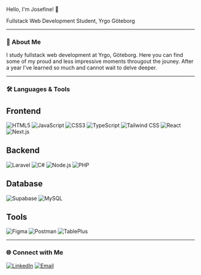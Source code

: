 Hello, I'm Josefine! 👋

Fullstack Web Development Student, Yrgo Göteborg 

---

### 🚀 About Me

I study fullstack web development at Yrgo, Göteborg. Here you can find some of my proud and less impressive moments througout the jouney. After a year I've learned so much and cannot wait to delve deeper.

---

### 🛠️ Languages & Tools

## Frontend

![HTML5](https://img.shields.io/badge/-HTML5-E34F26?logo=html5&logoColor=white&style=flat)
![JavaScript](https://img.shields.io/badge/-JavaScript-F7DF1E?logo=javascript&logoColor=black&style=flat)
![CSS3](https://img.shields.io/badge/-CSS3-1572B6?logo=css3&logoColor=white&style=flat)
![TypeScript](https://img.shields.io/badge/-TypeScript-3178C6?logo=typescript&logoColor=white&style=flat)
![Tailwind CSS](https://img.shields.io/badge/-Tailwind%20CSS-06B6D4?logo=tailwindcss&logoColor=white&style=flat)
![React](https://img.shields.io/badge/-React-61DAFB?logo=react&logoColor=black&style=flat)
![Next.js](https://img.shields.io/badge/-Next.js-000000?logo=nextdotjs&logoColor=white&style=flat)

## Backend

![Laravel](https://img.shields.io/badge/-Laravel-FF2D20?logo=laravel&logoColor=white&style=flat)
![C#](https://img.shields.io/badge/-C%23-239120?logo=csharp&logoColor=white&style=flat)
![Node.js](https://img.shields.io/badge/-Node.js-339933?logo=nodedotjs&logoColor=white&style=flat)
![PHP](https://img.shields.io/badge/-PHP-777BB4?logo=php&logoColor=white&style=flat)

## Database

![Supabase](https://img.shields.io/badge/-Supabase-3ECF8E?logo=supabase&logoColor=white&style=flat)
![MySQL](https://img.shields.io/badge/-MySQL-4479A1?logo=mysql&logoColor=white&style=flat)

## Tools
![Figma](https://img.shields.io/badge/-Figma-F24E1E?logo=figma&logoColor=white&style=flat)
![Postman](https://img.shields.io/badge/-Postman-FF6C37?logo=postman&logoColor=white&style=flat)
![TablePlus](https://img.shields.io/badge/-TablePlus-FDFF70?logo=tableplus&logoColor=black&style=flat)


---

### 🌐 Connect with Me
[![LinkedIn](https://img.shields.io/badge/-LinkedIn-blue?logo=linkedin&logoColor=white&style=flat)](https://www.linkedin.com/in/josefine-ahlstrand-b2339634b/)
[![Email](https://img.shields.io/badge/-Email-D14836?logo=gmail&logoColor=white&style=flat)](mailto:josefineahlstrand@live.se)